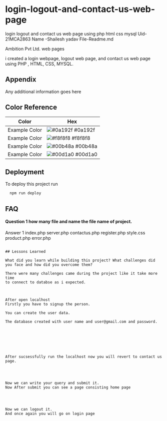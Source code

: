 # login-logout-and-contact-us-web-page
login logout and contact us web page using php html css mysql
Uid- 21MCA2863                                         Name -Shailesh yadav
File-Readme.md

Ambition Pvt Ltd. web pages

i created a login webpage, logout web page, and contact us web 
page using PHP , HTML, CSS, MYSQL.




## Appendix

Any additional information goes here




## Color Reference

| Color             | Hex                                                                |
| ----------------- | ------------------------------------------------------------------ |
| Example Color | ![#0a192f](https://via.placeholder.com/10/0a192f?text=+) #0a192f |
| Example Color | ![#f8f8f8](https://via.placeholder.com/10/f8f8f8?text=+) #f8f8f8 |
| Example Color | ![#00b48a](https://via.placeholder.com/10/00b48a?text=+) #00b48a |
| Example Color | ![#00d1a0](https://via.placeholder.com/10/00b48a?text=+) #00d1a0 |


## Deployment

To deploy this project run

```bash
  npm run deploy
```


## FAQ

#### Question 1 how many file and name the file name of project.

Answer 1 index.php  server.php  contactus.php  register.php
         style.css  product.php  error.php






```
    
## Lessons Learned

What did you learn while building this project? What challenges did you face and how did you overcome them?

There were many challenges came during the project like it take more time
to connect to databse as i expected.



After open localhost
Firstly you have to signup the person.
 
You can create the user data.
 
The database created with user name and user@gmail.com and password.



 



After sucsessfully run the localhost now you will revert to contact us page.
 



Now we can write your query and submit it.
Now After submit you can see a page consisting home page
 



Now we can logout it.
And once again you will go on login page
